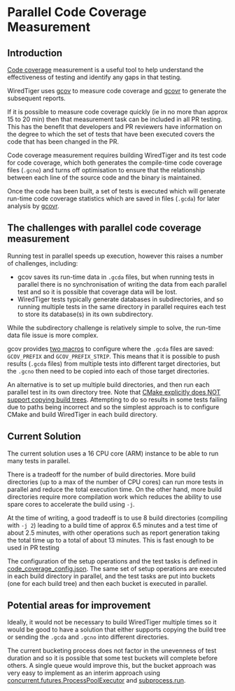 # Parallel Code Coverage Measurement

## Introduction

[Code coverage](https://en.wikipedia.org/wiki/Code_coverage) measurement is a useful tool to help understand the
effectiveness of testing and identify any gaps in that testing.

WiredTiger uses [gcov](https://en.wikipedia.org/wiki/Gcov) to measure code coverage and
[gcovr](https://gcovr.com/en/stable/) to generate the subsequent reports.

If it is possible to measure code coverage quickly (ie in no more than approx 15 to 20 min) then that measurement task
can be included in all PR testing. This has the benefit that developers and PR reviewers have information on the degree 
to which the set of tests that have been executed covers the code that has been changed in the PR.

Code coverage measurement requires building WiredTiger and its test code for code coverage, which both generates the
compile-time code coverage files (`.gcno`) and turns off optimisation to ensure that the relationship between each line
of the source code and the binary is maintained.

Once the code has been built, a set of tests is executed which will generate run-time code coverage statistics which
are saved in files (`.gcda`) for later analysis by [gcovr](https://gcovr.com/en/stable/).


## The challenges with parallel code coverage measurement

Running test in parallel speeds up execution, however this raises a number of challenges, including:
* gcov saves its run-time data in `.gcda` files, but when running tests in parallel there is no synchronisation of 
  writing the data from each parallel test and so it is possible that coverage data will be lost.
* WiredTiger tests typically generate databases in subdirectories, and so running multiple tests in the same directory
  in parallel requires each test to store its database(s) in its own subdirectory. 

While the subdirectory challenge is relatively simple to solve, the run-time data file issue is more complex.

gcov provides [two macros](https://gcc.gnu.org/onlinedocs/gcc/Cross-profiling.html) to configure where the `.gcda` 
files are saved: `GCOV_PREFIX` and `GCOV_PREFIX_STRIP`. This means that it is possible to push results (`.gcda` files)
from multiple tests into different target directories, but the `.gcno` then need to be copied into each of those target
directories.

An alternative is to set up multiple build directories, and then run each parallel test in its own directory tree.
Note that [CMake explicitly does NOT support copying build trees](https://gitlab.kitware.com/cmake/community/-/wikis/FAQ#why-does-cmake-use-full-paths-or-can-i-copy-my-build-tree).
Attempting to do so results in some tests failing due to paths being incorrect and so the simplest approach is to 
configure CMake and build WiredTiger in each build directory.


## Current Solution

The current solution uses a 16 CPU core (ARM) instance to be able to run many tests in parallel.

There is a tradeoff for the number of build directories. More build directories (up to a max of the number of CPU
cores) can run more tests in parallel and reduce the total execution time. On the other hand, more build directories
require more compilation work which reduces the ability to use spare cores to accelerate the build using `-j`.

At the time of writing, a good tradeoff is to use 8 build directories (compiling with `-j 2`) leading to a build time
of approx 6.5 minutes and a test time of about 2.5 minutes, with other operations such as report generation taking the
total time up to a total of about 13 minutes. This is fast enough to be used in PR testing

The configuration of the setup operations and the test tasks is defined in
[code_coverage_config.json](code_coverage_config.json). The same set of setup operations are executed in each build 
directory in parallel, and the test tasks are put into buckets (one for each build tree) and then each bucket
is executed in parallel.


## Potential areas for improvement

Ideally, it would not be necessary to build WiredTiger multiple times so it would be good to have a solution that
either supports copying the build tree or sending the `.gcda` and `.gcno` into different directories.

The current bucketing process does not factor in the unevenness of test duration and so it is possible that some
test buckets will complete before others. A single queue would improve this, but the bucket approach was very easy
to implement as an interim approach using
[concurrent.futures.ProcessPoolExecutor](https://docs.python.org/3/library/concurrent.futures.html) and 
[subprocess.run](https://docs.python.org/3/library/subprocess.html).